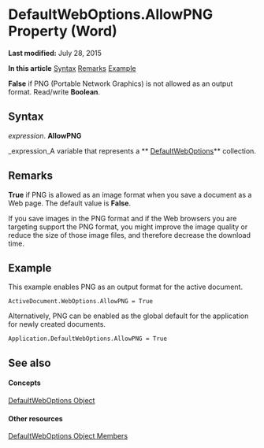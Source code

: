 
# DefaultWebOptions.AllowPNG Property (Word)

 **Last modified:** July 28, 2015

 **In this article**
 [Syntax](#sectionSection0)
 [Remarks](#sectionSection1)
 [Example](#sectionSection2)


 **False** if PNG (Portable Network Graphics) is not allowed as an output format. Read/write **Boolean**.


## Syntax
<a name="sectionSection0"> </a>

 _expression_. **AllowPNG**

 _expression_A variable that represents a  ** [DefaultWebOptions](7459af1e-c495-f84f-929c-f7a611ec49b3.md)** collection.


## Remarks
<a name="sectionSection1"> </a>

 **True** if PNG is allowed as an image format when you save a document as a Web page. The default value is **False**.

If you save images in the PNG format and if the Web browsers you are targeting support the PNG format, you might improve the image quality or reduce the size of those image files, and therefore decrease the download time.


## Example
<a name="sectionSection2"> </a>

This example enables PNG as an output format for the active document.


```
ActiveDocument.WebOptions.AllowPNG = True
```

Alternatively, PNG can be enabled as the global default for the application for newly created documents.




```
Application.DefaultWebOptions.AllowPNG = True
```


## See also
<a name="sectionSection2"> </a>


#### Concepts


 [DefaultWebOptions Object](7459af1e-c495-f84f-929c-f7a611ec49b3.md)
#### Other resources


 [DefaultWebOptions Object Members](2ec195b5-f843-6a29-9070-a86a7ff1d7fc.md)
